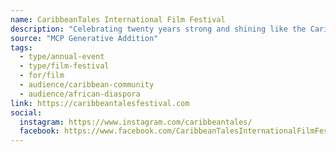 ```yaml
---
name: CaribbeanTales International Film Festival
description: "Celebrating twenty years strong and shining like the Caribbean sun! CaribbeanTales International Film Festival is marking two decades of showcasing the vibrant and dynamic stories of the Caribbean and African diaspora. From ancestral wisdom to daring, futuristic visions, our films bring the vibrancy of our culture to life."
source: "MCP Generative Addition"
tags:
  - type/annual-event
  - type/film-festival
  - for/film
  - audience/caribbean-community
  - audience/african-diaspora
link: https://caribbeantalesfestival.com
social:
  instagram: https://www.instagram.com/caribbeantales/
  facebook: https://www.facebook.com/CaribbeanTalesInternationalFilmFestival/
---
```

